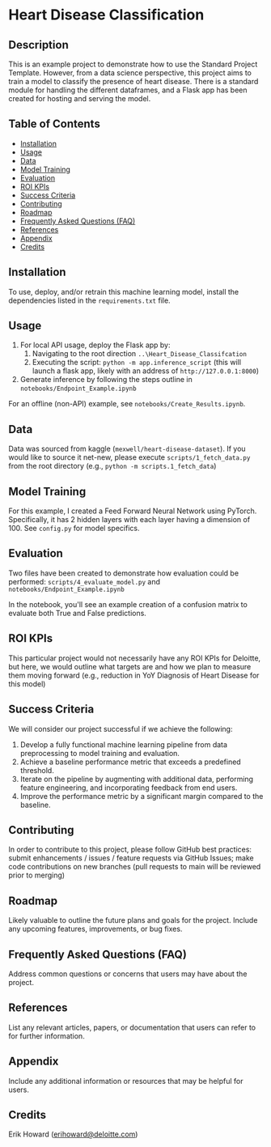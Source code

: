 # Heart Disease Classification

## Description
This is an example project to demonstrate how to use the Standard Project Template. However, from a data science perspective, this project aims to train a model to classify the presence of heart disease. There is a standard module for handling the different dataframes, and a Flask app has been created for hosting and serving the model.

## Table of Contents
- [Installation](#installation)
- [Usage](#usage)
- [Data](#data)
- [Model Training](#model-training)
- [Evaluation](#evaluation)
- [ROI KPIs](#roi-kpis)
- [Success Criteria](#success-criteria)
- [Contributing](#contributing)
- [Roadmap](#roadmap)
- [Frequently Asked Questions (FAQ)](#frequently-asked-questions-faq)
- [References](#references)
- [Appendix](#appendix)
- [Credits](#credits)

## Installation
To use, deploy, and/or retrain this machine learning model, install the dependencies listed in the `requirements.txt` file.

## Usage
1. For local API usage, deploy the Flask app by:
   1. Navigating to the root direction `..\Heart_Disease_Classifcation`
   1. Executing the script: `python -m app.inference_script` (this will launch a flask app, likely with an address of `http://127.0.0.1:8000`)
1. Generate inference by following the steps outline in `notebooks/Endpoint_Example.ipynb`

For an offline (non-API) example, see `notebooks/Create_Results.ipynb`.

## Data
Data was sourced from kaggle (`mexwell/heart-disease-dataset`). If you would like to source it net-new, please execute `scripts/1_fetch_data.py` from the root directory (e.g., `python -m scripts.1_fetch_data`)

## Model Training
For this example, I created a Feed Forward Neural Network using PyTorch. Specifically, it has 2 hidden layers with each layer having a dimension of 100. See `config.py` for model specifics.

## Evaluation
Two files have been created to demonstrate how evaluation could be performed: `scripts/4_evaluate_model.py` and `notebooks/Endpoint_Example.ipynb`

In the notebook, you'll see an example creation of a confusion matrix to evaluate both True and False predictions.

## ROI KPIs
This particular project would not necessarily have any ROI KPIs for Deloitte, but here, we would outline what targets are and how we plan to measure them moving forward (e.g., reduction in YoY Diagnosis of Heart Disease for this model)

## Success Criteria
We will consider our project successful if we achieve the following:
1. Develop a fully functional machine learning pipeline from data preprocessing to model training and evaluation.
2. Achieve a baseline performance metric that exceeds a predefined threshold.
3. Iterate on the pipeline by augmenting with additional data, performing feature engineering, and incorporating feedback from end users.
4. Improve the performance metric by a significant margin compared to the baseline.

## Contributing
In order to contribute to this project, please follow GitHub best practices: submit enhancements / issues / feature requests via GitHub Issues; make code contributions on new branches (pull requests to main will be reviewed prior to merging)

## Roadmap
Likely valuable to outline the future plans and goals for the project. Include any upcoming features, improvements, or bug fixes.

## Frequently Asked Questions (FAQ)
Address common questions or concerns that users may have about the project.

## References
List any relevant articles, papers, or documentation that users can refer to for further information.

## Appendix
Include any additional information or resources that may be helpful for users.

## Credits
Erik Howard (erihoward@deloitte.com)


